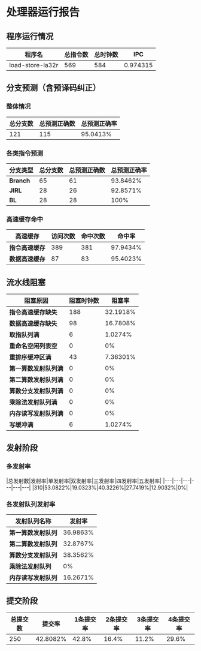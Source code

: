 # 处理器运行报告
## 程序运行情况
|程序名|总指令数|总时钟数|IPC|
|---|---|---|---|
|load-store-la32r|569|584|0.974315|

## 分支预测（含预译码纠正）
### 整体情况
|总分支数|总预测正确数|总预测正确率|
|---|---|---|
|121|115|95.0413%|

### 各类指令预测
|分支类型|总分支数|总预测正确数|总预测正确率|
|---|---|---|---|
|**Branch**| 65 | 61 | 93.8462%|
|**JIRL**| 28 | 26 | 92.8571%|
|**BL**| 28 | 28 | 100%|

### 高速缓存命中
|高速缓存|访问次数|命中次数|命中率|
|---|---|---|---|
|**指令高速缓存**| 389 | 381 | 97.9434%|
|**数据高速缓存**| 87 | 83 | 95.4023%|
## 流水线阻塞
|阻塞原因|阻塞时钟数|阻塞率|
|---|---|---|
|**指令高速缓存缺失**| 188 | 32.1918%|
|**数据高速缓存缺失**| 98 | 16.7808%|
|**取指队列满**| 6 | 1.0274%|
|**重命名空闲列表空**|0 | 0%|
|**重排序缓冲区满**|43 | 7.36301%|
|**第一算数发射队列满**|0 | 0%|
|**第二算数发射队列满**|0 | 0%|
|**算数分支发射队列满**|0 | 0%|
|**乘除法发射队列满**|0 | 0%|
|**内存读写发射队列满**|0 | 0%|
|**写缓冲满**|6 | 1.0274%|

## 发射阶段
### 多发射率
|总发射数|发射率|单发射率|双发射率|三发射率|四发射率|五发射率|
|---|---|---|---|---|---|
|310|53.0822%|19.0323%|40.3226%|27.7419%|12.9032%|0%|

### 各发射队列发射率
|发射队列名称|发射率|
|---|---|
|**第一算数发射队列**|36.9863%|
|**第二算数发射队列**|32.8767%|
|**算数分支发射队列**|38.3562%|
|**乘除法发射队列**|0%|
|**内存读写发射队列**|16.2671%|

## 提交阶段
|总提交数|提交率|1条提交率|2条提交率|3条提交率|4条提交率|
|---|---|---|---|---|---|
|250|42.8082%|42.8%|16.4%|11.2%|29.6%|
